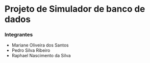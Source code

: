 # Projeto de Simulador de banco de dados

### Integrantes

* Mariane Oliveira dos Santos
* Pedro Silva Ribeiro
* Raphael Nascimento da Silva